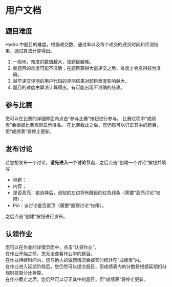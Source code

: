 # 用户文档

## 题目难度

Hydro 中题目的难度，根据递交数、通过率以及每个递交的递交时间和评测结果，通过算法计算得出。  

1. 一般地，难度的数值越大，该题目越难。  
2. 新题目的难度可能不准确；在题目获得大量递交之后，难度才会变得较为准确。  
3. 越早递交评测的用户代码的评测结果对题目难度影响越大。  
4. 题目的难度由算法计算得出，有可能出现不准确的结果。  

## 参与比赛

您可以在比赛的详细界面内点击“参与比赛”按钮进行参与。
比赛过程中“成绩表”会根据比赛规则显示排名。
在比赛截止之后，您仍然可以订正其中的题目，但“成绩表”将停止更新。

## 发布讨论

若您想发布一个讨论，**请先进入一个讨论节点**，之后点击“创建一个讨论”按钮并填写：

- 标题；
- 内容；
- 是否高亮：若选择后，该贴的左边将有醒目的红色线条（需要“高亮讨论”权限）；
- Pin：该讨论是否置顶（需要“置顶讨论”权限）。

之后点击“创建”按钮进行发布。

## 认领作业

您可以在作业的详情页面中，点击“认领作业”。  
在作业开始之前，您无法查看作业中的题目。  
在作业持续时间内，您与他人的做题情况会被实时统计在“成绩表”内。  
在作业进入延期阶段后，您仍然可以提交题目，但成绩表内的分数将根据延期扣分规则按百分比折算。  
在作业截止之后，您仍然可以订正其中的题目，但“成绩表”将停止更新。  
